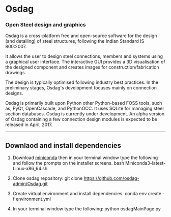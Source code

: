 

# Osdag
### Open Steel design and graphics

Osdag is a cross-platform free and open-source software for the design (and detailing) of steel structures, following the Indian Standard IS 800:2007.

It allows the user to design steel connections, members and systems using a graphical user interface. The interactive GUI provides a 3D visualisation of the designed component and creates images for construction/fabrication drawings.

The design is typically optimised following industry best practices. In the preliminary stages, Osdag's development focuses mainly on connection designs.

Osdag is primarily built upon Python other Python-based FOSS tools, such as, PyQt, OpenCascade, and PythonOCC. It uses SQLite for managing steel section databases. Osdag is currently under development. An alpha version of Osdag containing a few connection design modules is expected to be released in April, 2017.


-------------------------------------------------------------------
## Downlaod and install dependencies

1) Download [miniconda](https://conda.io/miniconda.html)
then in your terminal window type the following and follow the prompts on the installer screens.
 bash Miniconda3-latest-Linux-x86_64.sh

2) Clone osdag repository:
git clone https://github.com/osdag-admin/Osdag.git

3) Create virtual environment and install dependencies.
conda env create -f environment.yml

4) In your terminal window type the following:
python osdagMainPage.py
